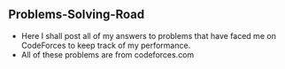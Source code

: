 ## Problems-Solving-Road

 - Here I shall post all of my answers to problems that have faced me on CodeForces to keep track of my performance.
 - All of these problems are from codeforces.com
